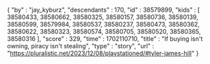 {
  "by" : "jay_kyburz",
  "descendants" : 170,
  "id" : 38579899,
  "kids" : [ 38580433, 38580662, 38580325, 38580157, 38580736, 38580139, 38580599, 38579984, 38580537, 38580237, 38580473, 38580362, 38580622, 38580323, 38580574, 38580705, 38580520, 38580365, 38580316 ],
  "score" : 329,
  "time" : 1702110710,
  "title" : "If buying isn't owning, piracy isn't stealing",
  "type" : "story",
  "url" : "https://pluralistic.net/2023/12/08/playstationed/#tyler-james-hill"
}
